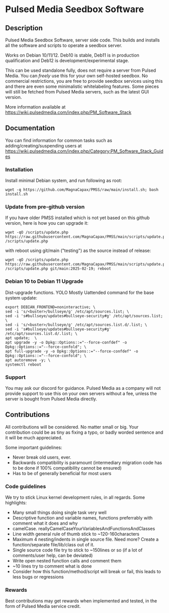 # Pulsed Media Seedbox Software

## Description

Pulsed Media Seedbox Software, server side code.
This builds and installs all the software and scripts to operate a seedbox server.

Works on Debian 10/11/12. Deb10 is stable, Deb11 is in production qualification and Deb12 is development/experimental stage.

This can be used standalone fully, does not require a server from Pulsed Media. You can _freely_ use this for your own self-hosted seedbox.
No commercial restrictions, you are free to provide seedbox services using this and there are even some minimalistic whitelabeling features.
Some pieces will still be fetched from Pulsed Media servers, such as the latest GUI version.

More information available at https://wiki.pulsedmedia.com/index.php/PM_Software_Stack


## Documentation

You can find information for common tasks such as adding/creating/suspending users at https://wiki.pulsedmedia.com/index.php/Category:PM_Software_Stack_Guides

### Installation

Install minimal Debian system, and run following as root:
```
wget -q https://github.com/MagnaCapax/PMSS/raw/main/install.sh; bash install.sh
```

### Update from pre-github version

If you have older PMSS installed which is not yet based on this github version, here is how you can upgrade it:
```
wget -qO /scripts/update.php https://raw.githubusercontent.com/MagnaCapax/PMSS/main/scripts/update.php;  /scripts/update.php
```
with reboot using git/main ("testing") as the source instead of release:
```
wget -qO /scripts/update.php https://raw.githubusercontent.com/MagnaCapax/PMSS/main/scripts/update.php;  /scripts/update.php git/main:2025-02-19; reboot
```

### Debian 10 to Debian 11 Upgrade

Dist-upgrade functions.
YOLO Mostly Uattended command for the base system update:
```
export DEBIAN_FRONTEND=noninteractive; \
sed -i 's/<buster>/bullseye/g' /etc/apt/sources.list; \
sed -i 's#bullseye/updates#bullseye-security#g' /etc/apt/sources.list; \
sed -i 's/<buster>/bullseye/g' /etc/apt/sources.list.d/.list; \
sed -i 's#bullseye/updates#bullseye-security#g' /etc/apt/sources.list.d/.list; \
apt update;  \
apt upgrade -y -o Dpkg::Options::="--force-confdef" -o Dpkg::Options::="--force-confold"; \
apt full-upgrade -y -o Dpkg::Options::="--force-confdef" -o Dpkg::Options::="--force-confold"; \
apt autoremove -y; \
systemctl reboot
```

### Support

You may ask our discord for guidance.
Pulsed Media as a company will not provide support to use this on your own servers without a fee, unless the server is bought from Pulsed Media directly.


## Contributions

All contributions will be considered. No matter small or big. Your contribution could be as tiny as fixing a typo, or badly worded sentence and it will be much appreciated.

Some important guidelines:

 * Never break old users, ever.
 * Backwards compatibility is paramount (intermediary migration code has to be done if 100% compatibility cannot be ensured)
 * Has to be of generally beneficial for most users

 ### Code guidelines

 We try to stick Linux kernel development rules, in all regards. Some highlights:

  * Many small things doing single task very well
  * Descriptive function and variable names, functions preferrably with comment what it does and why
  * camelCase. reallyCamelCaseYourVariablesAndFunctionsAndClasses
  * Line width general rule of thumb stick to ~120-160characters
  * Maximum 4 nesting/indents in single source file. Need more? Create a function/separate file/lib/class out of it.
  * Single source code file try to stick to ~150lines or so (if a lot of comments/user help, can be deviated)
  * Write open nested function calls and comment them
  * ~10 lines try to comment what is done
  * Consider how this function/method/script will break or fail, this leads to less bugs or regressions

 ### Rewards

 Best contributions may get rewards when implemented and tested, in the form of Pulsed Media service credit.
